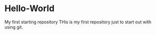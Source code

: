 # Hello-World
My first starting repository
THis is my first repository just to start out with using git.
